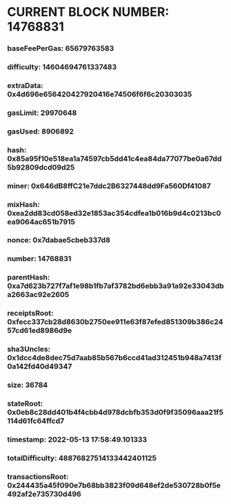 # CURRENT BLOCK NUMBER: 14768831

### baseFeePerGas: 65679763583
### difficulty: 14604694761337483
### extraData: 0x4d696e656420427920416e74506f6f6c20303035
### gasLimit: 29970648
### gasUsed: 8906892
### hash: 0x85a95f10e518ea1a74597cb5dd41c4ea84da77077be0a67dd5b92809dcd09d25
### miner: 0x646dB8ffC21e7ddc2B6327448dd9Fa560Df41087
### mixHash: 0xea2dd83cd058ed32e1853ac354cdfea1b016b9d4c0213bc0ea9064ac651b7915
### nonce: 0x7dabae5cbeb337d8
### number: 14768831
### parentHash: 0xa7d623b727f7af1e98b1fb7af3782bd6ebb3a91a92e33043dba2663ac92e2605
### receiptsRoot: 0xfecc337cb28d8630b2750ee911e63f87efed851309b386c2457cd61ed8986d9e
### sha3Uncles: 0x1dcc4de8dec75d7aab85b567b6ccd41ad312451b948a7413f0a142fd40d49347
### size: 36784
### stateRoot: 0x0eb8c28dd401b4f4cbb4d978dcbfb353d0f9f35096aaa21f5114d61fc64ffcd7
### timestamp: 2022-05-13 17:58:49.101333
### totalDifficulty: 48876827514133442401125
### transactionsRoot: 0x244435a45f090e7b68bb3823f09d648ef2de530728b0f5e492af2e735730d496
